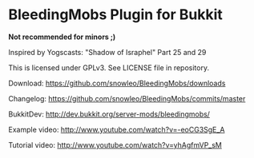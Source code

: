 BleedingMobs Plugin for Bukkit 
================================================

**Not recommended for minors ;)**

Inspired by Yogscasts: "Shadow of Israphel" Part 25 and 29

This is licensed under GPLv3. See LICENSE file in repository.

Download: https://github.com/snowleo/BleedingMobs/downloads

Changelog: https://github.com/snowleo/BleedingMobs/commits/master

BukkitDev: http://dev.bukkit.org/server-mods/bleedingmobs/

Example video: http://www.youtube.com/watch?v=-eoCG3SgE_A

Tutorial video: http://www.youtube.com/watch?v=yhAgfmVP_sM

